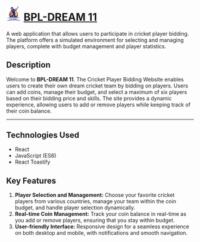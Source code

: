 # <img width="40px" src="./src/assets/images/logo.png"/> [BPL-DREAM 11](https://assaignment-7-raufur.surge.sh)

A web application that allows users to participate in cricket player bidding. The platform offers a simulated environment for selecting and managing players, complete with budget management and player statistics.

## Description

<!-- ## Description -->

Welcome to **BPL-DREAM 11**. The Cricket Player Bidding Website enables users to create their own dream cricket team by bidding on players. Users can add coins, manage their budget, and select a maximum of six players based on their bidding price and skills. The site provides a dynamic experience, allowing users to add or remove players while keeping track of their coin balance.

---

## Technologies Used

- React
- JavaScript (ES6)
- React Toastify

## Key Features

1. **Player Selection and Management:** Choose your favorite cricket players from various countries, manage your team within the coin budget, and handle player selection dynamically.
2. **Real-time Coin Management:** Track your coin balance in real-time as you add or remove players, ensuring that you stay within budget.
3. **User-friendly Interface:** Responsive design for a seamless experience on both desktop and mobile, with notifications and smooth navigation.
